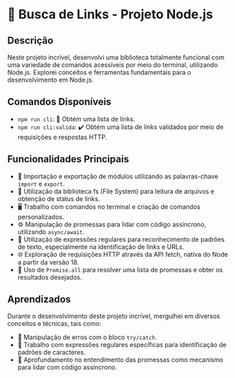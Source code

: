 # 🚀 Busca de Links - Projeto Node.js

## Descrição
Neste projeto incrível, desenvolvi uma biblioteca totalmente funcional com uma variedade de comandos acessíveis por meio do terminal, 
utilizando Node.js. Explorei conceitos e ferramentas fundamentais para o desenvolvimento em Node.js.

## Comandos Disponíveis
- `npm run cli`: 📜 Obtém uma lista de links.
- `npm run cli:valida`: ✔️ Obtém uma lista de links validados por meio de requisições e respostas HTTP.

## Funcionalidades Principais
- 🔄 Importação e exportação de módulos utilizando as palavras-chave `import` e `export`.
- 📁 Utilização da biblioteca fs (File System) para leitura de arquivos e obtenção de status de links.
- 🖥️ Trabalho com comandos no terminal e criação de comandos personalizados.
- ⚙️ Manipulação de promessas para lidar com código assíncrono, utilizando `async/await`.
- 🧩 Utilização de expressões regulares para reconhecimento de padrões de texto, especialmente na identificação de links e URLs.
- 🌐 Exploração de requisições HTTP através da API fetch, nativa do Node a partir da versão 18.
- 🤝 Uso de `Promise.all` para resolver uma lista de promessas e obter os resultados desejados.

## Aprendizados
Durante o desenvolvimento deste projeto incrível, mergulhei em diversos conceitos e técnicas, tais como:
- 🚨 Manipulação de erros com o bloco `try/catch`.
- 🎯 Trabalho com expressões regulares específicas para identificação de padrões de caracteres.
- 🔄 Aprofundamento no entendimento das promessas como mecanismo para lidar com código assíncrono.
